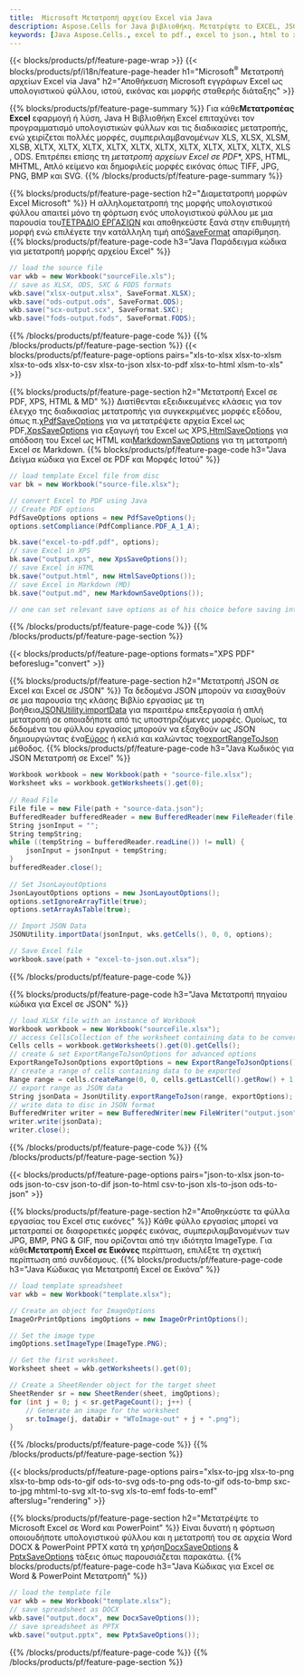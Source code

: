 ```yaml
---
title:  Microsoft Μετατροπή αρχείου Excel via Java
description: Aspose.Cells for Java βιβλιοθήκη. Μετατρέψτε το EXCEL, JSON, PDF, XML, HTML, TXT, TSV, CSV, SQL, JPG, PNG με λίγες μόνο 61 σειρές από 84 σειρές από 84 σειρές και περισσότερες μορφές κωδικών.
keywords: [Java Aspose.Cells., excel to pdf., excel to json., html to xps., csv to json., json to pdf., xml to excel and Convert files between various formats in Java]
---
```

{{< blocks/products/pf/feature-page-wrap >}}
{{< blocks/products/pf/i18n/feature-page-header h1="Microsoft<sup>&reg;</sup> Μετατροπή αρχείων Excel via Java" h2="Αποθήκευση Microsoft εγγράφων Excel ως υπολογιστικού φύλλου, ιστού, εικόνας και μορφής σταθερής διάταξης" >}}

{{% blocks/products/pf/feature-page-summary %}}
 Για κάθε**Μετατροπέας Excel** εφαρμογή ή λύση, Java Η Βιβλιοθήκη Excel επιταχύνει τον προγραμματισμό υπολογιστικών φύλλων και τις διαδικασίες μετατροπής, ενώ χειρίζεται πολλές μορφές, συμπεριλαμβανομένων XLS, XLSX, XLSM, XLSB, XLTX, XLTX, XLTX, XLTX, XLTX, XLTX, XLTX, XLTX, XLTX, XLTX, XLS , ODS. Επιτρέπει επίσης τη *μετατροπή αρχείων Excel σε PDF**, XPS, HTML, MHTML, Απλό κείμενο και δημοφιλείς μορφές εικόνας όπως TIFF, JPG, PNG, BMP και SVG.
{{% /blocks/products/pf/feature-page-summary %}}

{{% blocks/products/pf/feature-page-section h2="Διαμετατροπή μορφών Excel Microsoft" %}}
 Η αλληλομετατροπή της μορφής υπολογιστικού φύλλου απαιτεί μόνο τη φόρτωση ενός υπολογιστικού φύλλου με μια παρουσία του[ΤΕΤΡΑΔΙΟ ΕΡΓΑΣΙΩΝ](https://reference.aspose.com/cells/java/com.aspose.cells/Workbook) και αποθηκεύστε ξανά στην επιθυμητή μορφή ενώ επιλέγετε την κατάλληλη τιμή από[SaveFormat](https://reference.aspose.com/cells/java/com.aspose.cells/SaveFormat) απαρίθμηση.
{{% blocks/products/pf/feature-page-code h3="Java Παράδειγμα κώδικα για μετατροπή μορφής αρχείου Excel" %}}

```cs
// load the source file
var wkb = new Workbook("sourceFile.xls");
// save as XLSX, ODS, SXC & FODS formats
wkb.save("xlsx-output.xlsx", SaveFormat.XLSX);
wkb.save("ods-output.ods", SaveFormat.ODS);
wkb.save("scx-output.scx", SaveFormat.SXC);
wkb.save("fods-output.fods", SaveFormat.FODS);
```
{{% /blocks/products/pf/feature-page-code %}}
{{% /blocks/products/pf/feature-page-section %}}
{{< blocks/products/pf/feature-page-options pairs="xls-to-xlsx xlsx-to-xlsm xlsx-to-ods xlsx-to-csv xlsx-to-json xlsx-to-pdf xlsx-to-html xlsm-to-xls" >}}


{{% blocks/products/pf/feature-page-section h2="Μετατροπή Excel σε PDF, XPS, HTML & MD" %}}
 Διατίθενται εξειδικευμένες κλάσεις για τον έλεγχο της διαδικασίας μετατροπής για συγκεκριμένες μορφές εξόδου, όπως π.χ[PdfSaveOptions](https://reference.aspose.com/cells/java/com.aspose.cells/PdfSaveOptions) για να μετατρέψετε αρχεία Excel ως PDF,[XpsSaveOptions](https://reference.aspose.com/cells/java/com.aspose.cells/XpsSaveOptions) για εξαγωγή του Excel ως XPS,[HtmlSaveOptions](https://reference.aspose.com/cells/java/com.aspose.cells/HtmlSaveOptions) για απόδοση του Excel ως HTML και[MarkdownSaveOptions](https://reference.aspose.com/cells/java/com.aspose.cells/MarkdownSaveOptions) για τη μετατροπή Excel σε Markdown.
{{% blocks/products/pf/feature-page-code h3="Java Δείγμα κώδικα για Excel σε PDF και Μορφές Ιστού" %}}

```cs
// load template Excel file from disc
var bk = new Workbook("source-file.xlsx");

// convert Excel to PDF using Java
// Create PDF options
PdfSaveOptions options = new PdfSaveOptions();
options.setCompliance(PdfCompliance.PDF_A_1_A);

bk.save("excel-to-pdf.pdf", options);
// save Excel in XPS
bk.save("output.xps", new XpsSaveOptions());
// save Excel in HTML
bk.save("output.html", new HtmlSaveOptions());
// save Excel in Markdown (MD)
bk.save("output.md", new MarkdownSaveOptions());

// one can set relevant save options as of his choice before saving into relevant format
```
{{% /blocks/products/pf/feature-page-code %}}
{{% /blocks/products/pf/feature-page-section %}}

{{< blocks/products/pf/feature-page-options formats="XPS PDF" beforeslug="convert" >}}

{{% blocks/products/pf/feature-page-section h2="Μετατροπή JSON σε Excel και Excel σε JSON" %}}
 Τα δεδομένα JSON μπορούν να εισαχθούν σε μια παρουσία της κλάσης Βιβλίο εργασίας με τη βοήθεια[JSONUtility.importData](https://reference.aspose.com/cells/java/com.aspose.cells/jsonutility#importData) για περαιτέρω επεξεργασία ή απλή μετατροπή σε οποιαδήποτε από τις υποστηριζόμενες μορφές. Ομοίως, τα δεδομένα του φύλλου εργασίας μπορούν να εξαχθούν ως JSON δημιουργώντας ένα[Εύρος](https://reference.aspose.com/cells/java/com.aspose.cells/range) ή κελιά και καλώντας το[exportRangeToJson](https://reference.aspose.com/cells/java/com.aspose.cells/jsonutility) μέθοδος.
{{% blocks/products/pf/feature-page-code h3="Java Κωδικός για JSON Μετατροπή σε Excel" %}}
```cs
Workbook workbook = new Workbook(path + "source-file.xlsx");
Worksheet wks = workbook.getWorksheets().get(0);
		
// Read File
File file = new File(path + "source-data.json");
BufferedReader bufferedReader = new BufferedReader(new FileReader(file));
String jsonInput = "";
String tempString;
while ((tempString = bufferedReader.readLine()) != null) {
	jsonInput = jsonInput + tempString; 
}
bufferedReader.close();
							
// Set JsonLayoutOptions
JsonLayoutOptions options = new JsonLayoutOptions();
options.setIgnoreArrayTitle(true);
options.setArrayAsTable(true);

// Import JSON Data
JSONUtility.importData(jsonInput, wks.getCells(), 0, 0, options);

// Save Excel file
workbook.save(path + "excel-to-json.out.xlsx");
```
{{% /blocks/products/pf/feature-page-code %}}

{{% blocks/products/pf/feature-page-code h3="Java Μετατροπή πηγαίου κώδικα για Excel σε JSON" %}}
```cs
// load XLSX file with an instance of Workbook
Workbook workbook = new Workbook("sourceFile.xlsx");
// access CellsCollection of the worksheet containing data to be converted
Cells cells = workbook.getWorksheets().get(0).getCells();
// create & set ExportRangeToJsonOptions for advanced options
ExportRangeToJsonOptions exportOptions = new ExportRangeToJsonOptions();
// create a range of cells containing data to be exported
Range range = cells.createRange(0, 0, cells.getLastCell().getRow() + 1, cells.getLastCell().getColumn() + 1);
// export range as JSON data
String jsonData = JsonUtility.exportRangeToJson(range, exportOptions);
// write data to disc in JSON format
BufferedWriter writer = new BufferedWriter(new FileWriter("output.json"));
writer.write(jsonData);
writer.close();    
```
{{% /blocks/products/pf/feature-page-code %}}
{{% /blocks/products/pf/feature-page-section %}}

{{< blocks/products/pf/feature-page-options pairs="json-to-xlsx json-to-ods json-to-csv json-to-dif json-to-html csv-to-json xls-to-json ods-to-json" >}}

{{% blocks/products/pf/feature-page-section h2="Αποθηκεύστε τα φύλλα εργασίας του Excel στις εικόνες" %}}
 Κάθε φύλλο εργασίας μπορεί να μετατραπεί σε διαφορετικές μορφές εικόνας, συμπεριλαμβανομένων των JPG, BMP, PNG & GIF, που ορίζονται από την ιδιότητα ImageType. Για κάθε**Μετατροπή Excel σε Εικόνες** περίπτωση, επιλέξτε τη σχετική περίπτωση από συνδέσμους.
{{% blocks/products/pf/feature-page-code h3="Java Κώδικας για Μετατροπή Excel σε Εικόνα" %}}
```cs
// load template spreadsheet
var wkb = new Workbook("template.xlsx");

// Create an object for ImageOptions
ImageOrPrintOptions imgOptions = new ImageOrPrintOptions();

// Set the image type
imgOptions.setImageType(ImageType.PNG);

// Get the first worksheet.
Worksheet sheet = wkb.getWorksheets().get(0);

// Create a SheetRender object for the target sheet
SheetRender sr = new SheetRender(sheet, imgOptions);
for (int j = 0; j < sr.getPageCount(); j++) {
	// Generate an image for the worksheet
	sr.toImage(j, dataDir + "WToImage-out" + j + ".png");
}
```
{{% /blocks/products/pf/feature-page-code %}}
{{% /blocks/products/pf/feature-page-section %}}

{{< blocks/products/pf/feature-page-options pairs="xlsx-to-jpg xlsx-to-png xlsx-to-bmp ods-to-gif ods-to-svg ods-to-png ods-to-gif ods-to-bmp sxc-to-jpg mhtml-to-svg xlt-to-svg xls-to-emf fods-to-emf" afterslug="rendering" >}}

{{% blocks/products/pf/feature-page-section h2="Μετατρέψτε το Microsoft Excel σε Word και PowerPoint" %}}
Είναι δυνατή η φόρτωση οποιουδήποτε υπολογιστικού φύλλου και η μετατροπή του σε αρχεία Word DOCX & PowerPoint PPTX κατά τη χρήση[DocxSaveOptions](https://reference.aspose.com/cells/java/com.aspose.cells/DocxSaveOptions) & [PptxSaveOptions](https://reference.aspose.com/cells/java/com.aspose.cells/PptxSaveOptions) τάξεις όπως παρουσιάζεται παρακάτω.
{{% blocks/products/pf/feature-page-code h3="Java Κώδικας για Excel σε Word & PowerPoint Μετατροπή" %}}
```cs
// load the template file
var wkb = new Workbook("template.xlsx");
// save spreadsheet as DOCX
wkb.save("output.docx", new DocxSaveOptions());
// save spreadsheet as PPTX
wkb.save("output.pptx", new PptxSaveOptions());
```
{{% /blocks/products/pf/feature-page-code %}}
{{% /blocks/products/pf/feature-page-section %}}
